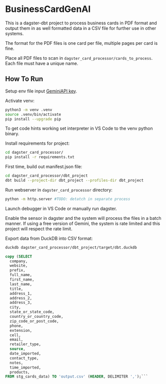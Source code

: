 # BusinessCardGenAI

This is a dagster-dbt project to process business cards in PDF format and output them in as well formatted data in a CSV file for further use in other systems.

The format for the PDF files is one card per file, multiple pages per card is fine.

Place all PDF files to scan in `dagster_card_processor/cards_to_process`. Each file must have a unique name.

## How To Run

Setup env file input [GeminiAPI key](https://aistudio.google.com/apikey).

Activate venv:

```bash
python3 -m venv .venv
source .venv/bin/activate
pip install --upgrade pip
```

To get code hints working set interpreter in VS Code to the venv python binary.

Install requirements for project:

```bash
cd dagster_card_processor/
pip install -r requirements.txt
```

First time, build out manifest.json file:

```bash
cd dagster_card_processor/dbt_project
dbt build --project-dir dbt_project --profiles-dir dbt_project
```

Run webserver in `dagster_card_processor` directory:

```bash
python -m http.server #TODO: detatch in separate process
```

Launch debugger in VS Code or manually run dagster.

Enable the sensor in dagster and the system will process the files in a batch manner. If using a free version of Gemini, the system is rate limited and this project will respect the rate limit.

Export data from DuckDB into CSV format:

```bash
duckdb dagster_card_processor/dbt_project/target/dbt.duckdb
```

```SQL
copy (SELECT
  company,
  website,
  prefix,
  full_name,
  first_name,
  last_name,
  title,
  address_1,
  address_2,
  address_3,
  city,
  state_or_state_code,
  country_or_country_code,
  zip_code_or_post_code,
  phone,
  extension,
  cell,
  email,
  retailer_type,
  source,
  date_imported,
  contact_type,
  notes,
  time_imported,
  products,
FROM stg_cards_data) TO 'output.csv' (HEADER, DELIMITER ',');```
